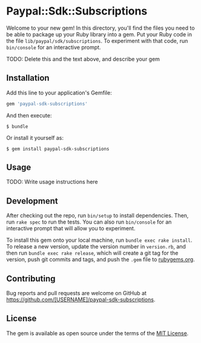 # Paypal::Sdk::Subscriptions

Welcome to your new gem! In this directory, you'll find the files you need to be able to package up your Ruby library into a gem. Put your Ruby code in the file `lib/paypal/sdk/subscriptions`. To experiment with that code, run `bin/console` for an interactive prompt.

TODO: Delete this and the text above, and describe your gem

## Installation

Add this line to your application's Gemfile:

```ruby
gem 'paypal-sdk-subscriptions'
```

And then execute:

    $ bundle

Or install it yourself as:

    $ gem install paypal-sdk-subscriptions

## Usage

TODO: Write usage instructions here

## Development

After checking out the repo, run `bin/setup` to install dependencies. Then, run `rake spec` to run the tests. You can also run `bin/console` for an interactive prompt that will allow you to experiment.

To install this gem onto your local machine, run `bundle exec rake install`. To release a new version, update the version number in `version.rb`, and then run `bundle exec rake release`, which will create a git tag for the version, push git commits and tags, and push the `.gem` file to [rubygems.org](https://rubygems.org).

## Contributing

Bug reports and pull requests are welcome on GitHub at https://github.com/[USERNAME]/paypal-sdk-subscriptions.

## License

The gem is available as open source under the terms of the [MIT License](https://opensource.org/licenses/MIT).
